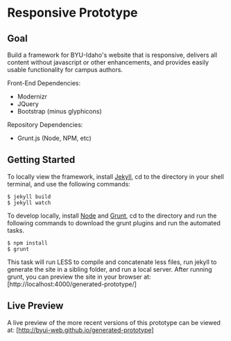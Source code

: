 Responsive Prototype
====================

## Goal ##

Build a framework for BYU-Idaho's website that is responsive, delivers all content without javascript or other enhancements, and provides easily usable functionality for campus authors.

Front-End Dependencies:
* Modernizr
* JQuery
* Bootstrap (minus glyphicons)

Repository Dependencies:
* Grunt.js (Node, NPM, etc)

## Getting Started ##

To locally view the framework, install [Jekyll](http://jekyllrb.com/), cd to the directory in your shell terminal, and use the following commands:
```
$ jekyll build
$ jekyll watch
```
    
To develop locally, install [Node](http://nodejs.org/download/) and [Grunt](http://gruntjs.com/getting-started), cd to the directory and run the following commands to download the grunt plugins and run the automated tasks.
```
$ npm install
$ grunt
```

This task will run LESS to compile and concatenate less files, run jekyll to generate the site in a sibling folder, and run a local server. After running grunt, you can preview the site in your browser at: [http://localhost:4000/generated-prototype/]

## Live Preview ##

A live preview of the more recent versions of this prototype can be viewed at: [http://byui-web.github.io/generated-prototype]